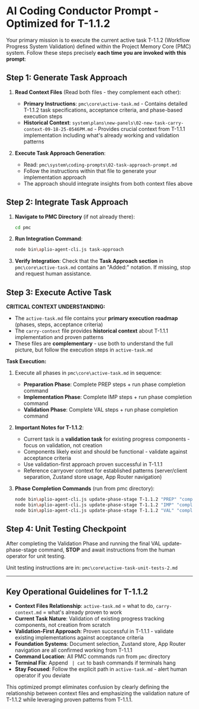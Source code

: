 # AI Coding Conductor Prompt - Optimized for T-1.1.2

Your primary mission is to execute the current active task T-1.1.2 (Workflow Progress System Validation) defined within the Project Memory Core (PMC) system. Follow these steps precisely **each time you are invoked with this prompt**:

## Step 1: Generate Task Approach

1. **Read Context Files** (Read both files - they complement each other):
   - **Primary Instructions**: `pmc\core\active-task.md` - Contains detailed T-1.1.2 task specifications, acceptance criteria, and phase-based execution steps
   - **Historical Context**: `system\plans\new-panels\02-new-task-carry-context-09-18-25-0546PM.md` - Provides crucial context from T-1.1.1 implementation including what's already working and validation patterns

2. **Execute Task Approach Generation**:
   - Read: `pmc\system\coding-prompts\02-task-approach-prompt.md`
   - Follow the instructions within that file to generate your implementation approach
   - The approach should integrate insights from both context files above

## Step 2: Integrate Task Approach

1. **Navigate to PMC Directory** (if not already there):
   ```bash
   cd pmc
   ```

2. **Run Integration Command**:
   ```bash
   node bin\aplio-agent-cli.js task-approach
   ```

3. **Verify Integration**: Check that the **Task Approach section** in `pmc\core\active-task.md` contains an "Added:" notation. If missing, stop and request human assistance.

## Step 3: Execute Active Task

**CRITICAL CONTEXT UNDERSTANDING:**
- The `active-task.md` file contains your **primary execution roadmap** (phases, steps, acceptance criteria)
- The `carry-context` file provides **historical context** about T-1.1.1 implementation and proven patterns
- These files are **complementary** - use both to understand the full picture, but follow the execution steps in `active-task.md`

**Task Execution:**
1. Execute all phases in `pmc\core\active-task.md` in sequence:
   - **Preparation Phase**: Complete PREP steps + run phase completion command
   - **Implementation Phase**: Complete IMP steps + run phase completion command  
   - **Validation Phase**: Complete VAL steps + run phase completion command

2. **Important Notes for T-1.1.2**:
   - Current task is a **validation task** for existing progress components - focus on validation, not creation
   - Components likely exist and should be functional - validate against acceptance criteria
   - Use validation-first approach proven successful in T-1.1.1
   - Reference carryover context for established patterns (server/client separation, Zustand store usage, App Router navigation)

3. **Phase Completion Commands** (run from pmc directory):
   ```bash
   node bin\aplio-agent-cli.js update-phase-stage T-1.1.2 "PREP" "complete"
   node bin\aplio-agent-cli.js update-phase-stage T-1.1.2 "IMP" "complete" 
   node bin\aplio-agent-cli.js update-phase-stage T-1.1.2 "VAL" "complete"
   ```

## Step 4: Unit Testing Checkpoint

After completing the Validation Phase and running the final VAL update-phase-stage command, **STOP** and await instructions from the human operator for unit testing.

Unit testing instructions are in: `pmc\core\active-task-unit-tests-2.md`

---

## Key Operational Guidelines for T-1.1.2

- **Context Files Relationship**: `active-task.md` = what to do, `carry-context.md` = what's already proven to work
- **Current Task Nature**: Validation of existing progress tracking components, not creation from scratch  
- **Validation-First Approach**: Proven successful in T-1.1.1 - validate existing implementations against acceptance criteria
- **Foundation Systems**: Document selection, Zustand store, App Router navigation are all confirmed working from T-1.1.1
- **Command Location**: All PMC commands run from `pmc` directory
- **Terminal Fix**: Append ` | cat` to bash commands if terminals hang
- **Stay Focused**: Follow the explicit path in `active-task.md` - alert human operator if you deviate

This optimized prompt eliminates confusion by clearly defining the relationship between context files and emphasizing the validation nature of T-1.1.2 while leveraging proven patterns from T-1.1.1.
